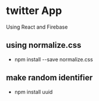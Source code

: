# twitter App
 Using React and Firebase

## using normalize.css
- npm install --save normalize.css
## make random identifier
- npm install uuid
